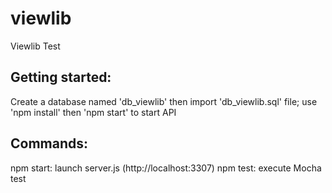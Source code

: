 # viewlib
Viewlib Test

## Getting started:
Create a database named 'db_viewlib' then import 'db_viewlib.sql' file;
use 'npm install' then 'npm start' to start API

## Commands:
npm start: launch server.js (http://localhost:3307)
npm test: execute Mocha test
